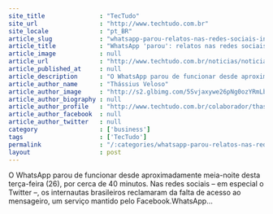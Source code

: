 ```yaml
---
site_title               : "TecTudo"
site_url                 : "http://www.techtudo.com.br"
site_locale              : "pt_BR"
article_slug             : "whatsapp-parou-relatos-nas-redes-sociais-indicam-problemas-no-app"
article_title            : "WhatsApp 'parou': relatos nas redes sociais indicam problemas no app"
article_image            : null
article_url              : "http://www.techtudo.com.br/noticias/noticia/2016/01/whatsapp-apresenta-problemas-e-fica-fora-do-ar.html"
article_published_at     : null
article_description      : "O WhatsApp parou de funcionar desde aproximadamente meia-noite desta terça-feira (26), por cerca de 40 minutos. Nas redes sociais – em especial o Twitter –, os internautas brasileiros reclamaram da falta de acesso ao mensageiro, um serviço mantido pelo Facebook.WhatsApp..."
article_author_name      : "Thássius Veloso"
article_author_image     : "http://s2.glbimg.com/5Svjaxywe26pNg0ozYRmLb3hT8c=/30x30/s2.glbimg.com/n1sVqgu-8bX9OPN3RRuPGzROY7c=/0x0:400x400/140x140/s.glbimg.com/po/tt2/f/original/2016/03/07/avatar_ces.jpg"
article_author_biography : null
article_author_profile   : "http://www.techtudo.com.br/colaborador/thassius-veloso.html"
article_author_facebook  : null
article_author_twitter   : null
category                 : ['business']
tags                     : ['TecTudo']
permalink                : "/:categories/whatsapp-parou-relatos-nas-redes-sociais-indicam-problemas-no-app/"
layout                   : post
---
```


O WhatsApp parou de funcionar desde aproximadamente meia-noite desta terça-feira (26), por cerca de 40 minutos. Nas redes sociais – em especial o Twitter –, os internautas brasileiros reclamaram da falta de acesso ao mensageiro, um serviço mantido pelo Facebook.WhatsApp...
